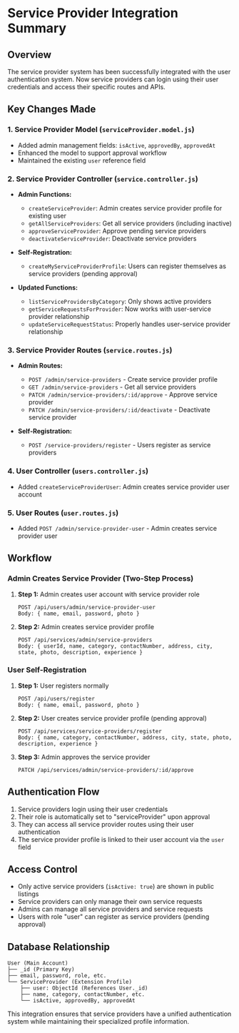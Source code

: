 # Service Provider Integration Summary

## Overview
The service provider system has been successfully integrated with the user authentication system. Now service providers can login using their user credentials and access their specific routes and APIs.

## Key Changes Made

### 1. Service Provider Model (`serviceProvider.model.js`)
- Added admin management fields: `isActive`, `approvedBy`, `approvedAt`
- Enhanced the model to support approval workflow
- Maintained the existing `user` reference field

### 2. Service Provider Controller (`service.controller.js`)
- **Admin Functions:**
  - `createServiceProvider`: Admin creates service provider profile for existing user
  - `getAllServiceProviders`: Get all service providers (including inactive)
  - `approveServiceProvider`: Approve pending service providers
  - `deactivateServiceProvider`: Deactivate service providers

- **Self-Registration:**
  - `createMyServiceProviderProfile`: Users can register themselves as service providers (pending approval)

- **Updated Functions:**
  - `listServiceProvidersByCategory`: Only shows active providers
  - `getServiceRequestsForProvider`: Now works with user-service provider relationship
  - `updateServiceRequestStatus`: Properly handles user-service provider relationship

### 3. Service Provider Routes (`service.routes.js`)
- **Admin Routes:**
  - `POST /admin/service-providers` - Create service provider profile
  - `GET /admin/service-providers` - Get all service providers
  - `PATCH /admin/service-providers/:id/approve` - Approve service provider
  - `PATCH /admin/service-providers/:id/deactivate` - Deactivate service provider

- **Self-Registration:**
  - `POST /service-providers/register` - Users register as service providers

### 4. User Controller (`users.controller.js`)
- Added `createServiceProviderUser`: Admin creates service provider user account

### 5. User Routes (`user.routes.js`)
- Added `POST /admin/service-provider-user` - Admin creates service provider user

## Workflow

### Admin Creates Service Provider (Two-Step Process)
1. **Step 1:** Admin creates user account with service provider role
   ```
   POST /api/users/admin/service-provider-user
   Body: { name, email, password, photo }
   ```

2. **Step 2:** Admin creates service provider profile
   ```
   POST /api/services/admin/service-providers
   Body: { userId, name, category, contactNumber, address, city, state, photo, description, experience }
   ```

### User Self-Registration
1. **Step 1:** User registers normally
   ```
   POST /api/users/register
   Body: { name, email, password, photo }
   ```

2. **Step 2:** User creates service provider profile (pending approval)
   ```
   POST /api/services/service-providers/register
   Body: { name, category, contactNumber, address, city, state, photo, description, experience }
   ```

3. **Step 3:** Admin approves the service provider
   ```
   PATCH /api/services/admin/service-providers/:id/approve
   ```

## Authentication Flow
1. Service providers login using their user credentials
2. Their role is automatically set to "serviceProvider" upon approval
3. They can access all service provider routes using their user authentication
4. The service provider profile is linked to their user account via the `user` field

## Access Control
- Only active service providers (`isActive: true`) are shown in public listings
- Service providers can only manage their own service requests
- Admins can manage all service providers and service requests
- Users with role "user" can register as service providers (pending approval)

## Database Relationship
```
User (Main Account)
├── _id (Primary Key)
├── email, password, role, etc.
└── ServiceProvider (Extension Profile)
    ├── user: ObjectId (References User._id)
    ├── name, category, contactNumber, etc.
    └── isActive, approvedBy, approvedAt
```

This integration ensures that service providers have a unified authentication system while maintaining their specialized profile information.

